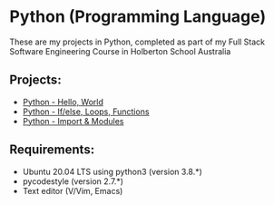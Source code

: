 # Python (Programming Language)
These are my projects in Python, completed as part of my Full Stack Software Engineering Course in Holberton School Australia

## Projects:
* [Python - Hello, World](python-hello_world/)
* [Python - If/else, Loops, Functions](python-if_else_loops_functions/)
* [Python - Import & Modules](python-import_modules/)

## Requirements:
* Ubuntu 20.04 LTS using python3 (version 3.8.*)
* pycodestyle (version 2.7.*)
* Text editor (V/Vim, Emacs)
